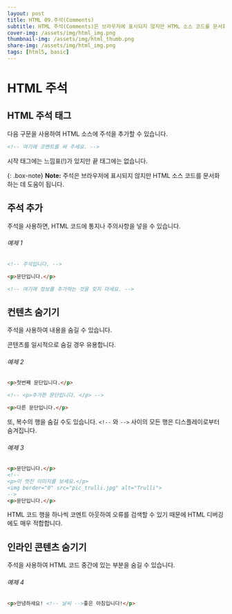 ```yaml
---
layout: post
title: HTML 09.주석(Comments)
subtitle: HTML 주석(Comments)은 브라우저에 표시되지 않지만 HTML 소스 코드를 문서화하는 데 도움이 됩니다.
cover-img: /assets/img/html_img.png
thumbnail-img: /assets/img/html_thumb.png
share-img: /assets/img/html_img.png
tags: [html5, basic]
---
```


# HTML 주석

## HTML 주석 태그

다음 구문을 사용하여 HTML 소스에 주석을 추가할 수 있습니다.

```html
<!-- 여기에 코멘트를 써 주세요. -->
```

시작 태그에는 느낌표(!)가 있지만 끝 태그에는 없습니다.

{: .box-note}
**Note:** 주석은 브라우저에 표시되지 않지만 HTML 소스 코드를 문서화하는 데 도움이 됩니다.

## 주석 추가

주석을 사용하면, HTML 코드에 통지나 주의사항을 넣을 수 있습니다.

###### 예제 1

```html
<!-- 주석입니다. -->

<p>문단입니다.</p>

<!-- 여기에 정보를 추가하는 것을 잊지 마세요. -->
```

## 컨텐츠 숨기기

주석을 사용하여 내용을 숨길 수 있습니다.

콘텐츠를 일시적으로 숨길 경우 유용합니다.

###### 예제 2

```html
<p>첫번째 문단입니다.</p>

<!-- <p>추가한 문단입니다. </p> -->

<p>다른 문단입니다.</p>
```

또, 복수의 행을 숨길 수도 있습니다. ```<!--``` 와 ```-->``` 사이의 모든 행은 디스플레이로부터 숨겨집니다.

###### 예제 3

```html
<p>문단입니다.</p>
<!--
<p>이 멋진 이미지를 보세요.</p>
<img border="0" src="pic_trulli.jpg" alt="Trulli">
-->
<p>문단입니다.</p>
```

HTML 코드 행을 하나씩 코멘트 아웃하여 오류를 검색할 수 있기 때문에 HTML 디버깅에도 매우 적합합니다.

## 인라인 콘텐츠 숨기기

주석을 사용하여 HTML 코드 중간에 있는 부분을 숨길 수 있습니다.

###### 예제 4

```html
<p>안녕하세요! <!-- 날씨 -->좋은 아침입니다!</p>
```
